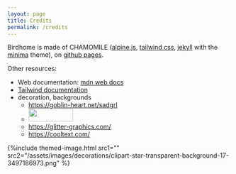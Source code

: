 ```yaml
---
layout: page
title: Credits
permalink: /credits
---
```


Birdhome is made of CHAMOMILE ([alpine.js](https://alpinejs.dev/), [tailwind css](https://tailwindcss.com/), [jekyll](https://jekyllrb.com/) with the [minima](https://github.com/jekyll/minima/tree/master) theme), on [github pages](https://pages.github.com/).

Other resources:
- Web documentation: [mdn web docs](https://developer.mozilla.org/)
- [Tailwind documentation](https://tailwindcss.com)
- decoration, backgrounds
  - https://goblin-heart.net/sadgrl
  - <a href="https://theinspirationgallery.com/"><img src="https://theinspirationgallery.com/images/tig_logo_green.png" border="0" height="29" width="100"></a>
  - https://glitter-graphics.com/
  - https://cooltext.com/

{%include themed-image.html
src1=""
src2="/assets/images/decorations/clipart-star-transparent-background-17-3497186973.png"
%}